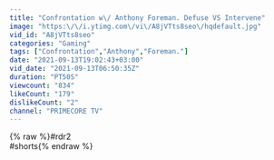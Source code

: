 ```yaml
---
title: "Confrontation w\/ Anthony Foreman. Defuse VS Intervene"
image: "https:\/\/i.ytimg.com\/vi\/A8jVTts8seo\/hqdefault.jpg"
vid_id: "A8jVTts8seo"
categories: "Gaming"
tags: ["Confrontation","Anthony","Foreman."]
date: "2021-09-13T19:02:43+03:00"
vid_date: "2021-09-13T06:50:35Z"
duration: "PT50S"
viewcount: "834"
likeCount: "179"
dislikeCount: "2"
channel: "PRIMECORE TV"
---
```

{% raw %}#rdr2<br />#shorts{% endraw %}
